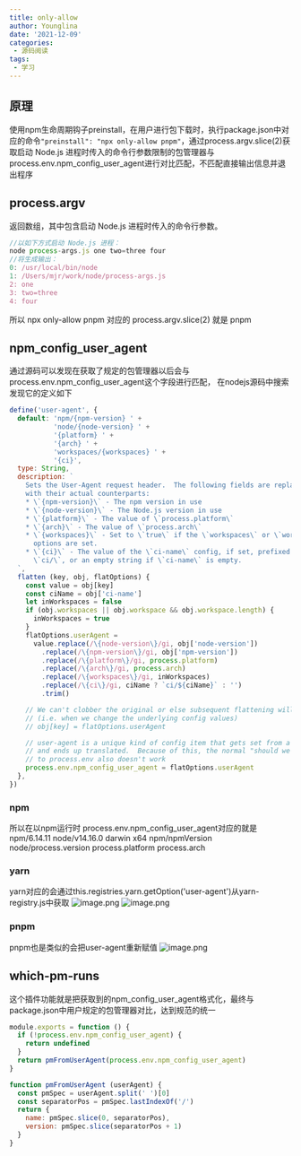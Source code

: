 ```yaml
---
title: only-allow
author: Younglina
date: '2021-12-09'
categories:
 - 源码阅读
tags:
 - 学习
---
```


## 原理
使用npm生命周期钩子preinstall，在用户进行包下载时，执行package.json中对应的命令`"preinstall": "npx only-allow pnpm"`，通过process.argv.slice(2)获取启动 Node.js 进程时传入的命令行参数限制的包管理器与process.env.npm_config_user_agent进行对比匹配，不匹配直接输出信息并退出程序
​

## process.argv
返回数组，其中包含启动 Node.js 进程时传入的命令行参数。
```javascript
//以如下方式启动 Node.js 进程：
node process-args.js one two=three four
//将生成输出：
0: /usr/local/bin/node 
1: /Users/mjr/work/node/process-args.js 
2: one 
3: two=three 
4: four
```


所以 npx only-allow pnpm 对应的 process.argv.slice(2) 就是 pnpm
​

## npm_config_user_agent
通过源码可以发现在获取了规定的包管理器以后会与process.env.npm_config_user_agent这个字段进行匹配，
在nodejs源码中搜索发现它的定义如下
```javascript
define('user-agent', {
  default: 'npm/{npm-version} ' +
           'node/{node-version} ' +
           '{platform} ' +
           '{arch} ' +
           'workspaces/{workspaces} ' +
           '{ci}',
  type: String,
  description: `
    Sets the User-Agent request header.  The following fields are replaced
    with their actual counterparts:
    * \`{npm-version}\` - The npm version in use
    * \`{node-version}\` - The Node.js version in use
    * \`{platform}\` - The value of \`process.platform\`
    * \`{arch}\` - The value of \`process.arch\`
    * \`{workspaces}\` - Set to \`true\` if the \`workspaces\` or \`workspace\`
      options are set.
    * \`{ci}\` - The value of the \`ci-name\` config, if set, prefixed with
      \`ci/\`, or an empty string if \`ci-name\` is empty.
  `,
  flatten (key, obj, flatOptions) {
    const value = obj[key]
    const ciName = obj['ci-name']
    let inWorkspaces = false
    if (obj.workspaces || obj.workspace && obj.workspace.length) {
      inWorkspaces = true
    }
    flatOptions.userAgent =
      value.replace(/\{node-version\}/gi, obj['node-version'])
        .replace(/\{npm-version\}/gi, obj['npm-version'])
        .replace(/\{platform\}/gi, process.platform)
        .replace(/\{arch\}/gi, process.arch)
        .replace(/\{workspaces\}/gi, inWorkspaces)
        .replace(/\{ci\}/gi, ciName ? `ci/${ciName}` : '')
        .trim()

    // We can't clobber the original or else subsequent flattening will fail
    // (i.e. when we change the underlying config values)
    // obj[key] = flatOptions.userAgent

    // user-agent is a unique kind of config item that gets set from a template
    // and ends up translated.  Because of this, the normal "should we set this
    // to process.env also doesn't work
    process.env.npm_config_user_agent = flatOptions.userAgent
  },
})
```
### npm
所以在以npm运行时
process.env.npm_config_user_agent对应的就是
npm/6.14.11 node/v14.16.0 darwin x64
npm/npmVersion node/process.version process.platform process.arch
### yarn
yarn对应的会通过this.registries.yarn.getOption('user-agent')从yarn-registry.js中获取
![image.png](https://cdn.nlark.com/yuque/0/2021/png/191608/1639031500187-d4b3036a-ca19-462c-971e-3d72a553ecb2.png#clientId=u17123bbe-6e8b-4&crop=0&crop=0&crop=1&crop=1&from=paste&height=219&id=u3a4658fa&margin=%5Bobject%20Object%5D&name=image.png&originHeight=219&originWidth=245&originalType=binary&ratio=1&rotation=0&showTitle=false&size=18144&status=done&style=none&taskId=uc1f6eb37-05b2-43b3-b16f-ede5b2955af&title=&width=245)
![image.png](https://cdn.nlark.com/yuque/0/2021/png/191608/1639031629814-d750e611-cdd9-4bf7-b213-bf8d78e7125c.png#clientId=u17123bbe-6e8b-4&crop=0&crop=0&crop=1&crop=1&from=paste&height=381&id=u46b9401f&margin=%5Bobject%20Object%5D&name=image.png&originHeight=381&originWidth=862&originalType=binary&ratio=1&rotation=0&showTitle=false&size=60574&status=done&style=none&taskId=u06d694ec-4c81-4de4-bf2f-b8dc1a3737c&title=&width=862)
### pnpm
pnpm也是类似的会把user-agent重新赋值
![image.png](https://cdn.nlark.com/yuque/0/2021/png/191608/1639031827501-08e59738-eaba-42c6-9a2d-11e305e18aaf.png#clientId=u17123bbe-6e8b-4&crop=0&crop=0&crop=1&crop=1&from=paste&height=32&id=uc799a39e&margin=%5Bobject%20Object%5D&name=image.png&originHeight=32&originWidth=965&originalType=binary&ratio=1&rotation=0&showTitle=false&size=16560&status=done&style=none&taskId=ue54e6005-ba9b-4ba9-bcc1-db4120d41cb&title=&width=965)
## which-pm-runs
这个插件功能就是把获取到的npm_config_user_agent格式化，最终与package.json中用户规定的包管理器对比，达到规范的统一
```javascript
module.exports = function () {
  if (!process.env.npm_config_user_agent) {
    return undefined
  }
  return pmFromUserAgent(process.env.npm_config_user_agent)
}

function pmFromUserAgent (userAgent) {
  const pmSpec = userAgent.split(' ')[0]
  const separatorPos = pmSpec.lastIndexOf('/')
  return {
    name: pmSpec.slice(0, separatorPos),
    version: pmSpec.slice(separatorPos + 1)
  }
}

```
